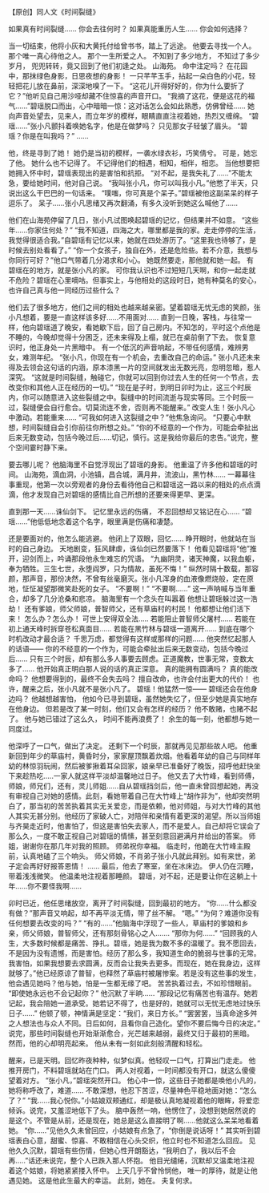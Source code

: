 
【原创】同人文《时间裂缝》

如果真有时间裂缝......
你会去往何时？
如果真能重历人生......
你会如何选择？

当一切结束，他将小灰和大黄托付给曾书书，踏上了远途。
他要去寻找一个人。
那个唯一真心待他之人。
那个一生所爱之人。
不知到了多少地方，
不知过了多少岁月，
兜兜转转，竟又回到了他们初逢之处。
山海苑。
命中注定吗？
在花园中，那抹绿色身影，日思夜想的身影！
一只芊芊玉手，拈起一朵白色的小花，轻轻把花儿放在鼻前，深深地嗅了一下。
“这花儿开得好好的，你为什么要折了它？”他听见自己用沙哑却藏不住惊喜的声音开口。
“我摘了这花，便是这花的福气......”碧瑶脱口而出，心中暗暗一惊：这对话怎么会如此熟悉，仿佛曾经......
她向声音处望去，见来人，而立年岁的模样，眼睛直直注视着她，热烈又缠绵。
“碧瑶......”张小凡颤抖着唤她名字，他是在做梦吗？
只见那女子轻皱了眉头。
“碧瑶？你是在叫我吗？”
......

他，终是寻到了她！
她仍是当初的模样，一袭水绿衣衫，巧笑倩兮。
可是，她忘了他。
她什么也不记得了。
不记得他们的相遇，相知，相伴，相恋。
当他想要把她拥入怀中时，碧瑶表现出的是害怕和抗拒。
“对不起，是我失礼了......”不能太急，要给她时间，他对自己说。
“我叫张小凡，你可以叫我小凡。”他憋了半天，只说出这么干巴巴的一句话来。
“噗嗤，你可真是个呆子。”碧瑶被他这副呆呆的样子逗乐了。
呆子......张小凡思绪又再次翻涌，有多久没听到她这么喊他了......

他们在山海苑停留了几日，张小凡试图唤起碧瑶的记忆，但结果并不如意。
“这些年......你家住何处？”
“我不知道，四海之大，哪里都是我的家。走走停停的生活，我觉得很适合我。”自碧瑶有记忆以来，她就在四处游历了。“这里我也待够了，是时候去别处看看了。”
“你一个女孩子，独自在外，还是危险些。若不介意，我想与你同行可好？”他口气带着几分渴求和小心。
她既然要走，那他就和她一起。
有碧瑶在的地方，就是张小凡的家。
可你我认识也不过短短几天啊，和你一起走就不危险？碧瑶在心里嘀咕。但事实上，与他相处的这段时日，她有种莫名的安心，也许自己真与他一同经历过些什么？

他们去了很多地方，他们之间的相处也越来越亲密。望着碧瑶无忧无虑的笑颜，张小凡想着，要是一直这样该多好......不用面对......
直到一日晚，客栈，与往常一样，他向碧瑶道了晚安，看她歇下后，回了自己房内。不知怎的，平时这个点他是不睡的，今晚却觉得十分困乏，还未来得及上榻，就已在桌前倒了下去。
恢复意识时，他正身处一片黑暗中。
有一个低沉的声音响起，不带任何感情，难辨男女，难测年纪。
“张小凡，你现在有一个机会，去重改自己的命运。”
张小凡还未来得及去领会这句话的内涵，原本漆黑一片的空间就发出无数光亮，忽明忽暗，惹人深究。
“这就是时间裂缝，触碰它，你就可以回到你过去人生的任何一个节点，去改变你和其他人正在经历的一切。”
“现在是子时，到明日卯时为止，这三个时辰内，你可以随意进入这些裂缝之中。裂缝中的时间流逝与现实等同。三个时辰一过，裂缝便会自行愈合。切莫流连不舍，否则再不能醒来。”
改变人生！张小凡心中激动。若能重来......
“可我如何进入这裂缝之中？”他焦急询问。
“只要心中默想，时间裂缝自会引你前往你所想之处。”
“你的不经意的一个作为，可能会牵扯出后来无数变动，包括今晚过后......切记，慎行。这是我给你最后的忠告。”说完，整个空间霎时静下来。

要去哪儿呢？
他脑海里不自觉浮现出了碧瑶的身影。
他重温了许多他和碧瑶的时间。
山海苑，滴血洞，小池镇，昌合城，满月井，流波山，黑竹林......
一幕幕往事重现，他第一次以旁观者的身份去看待他自己和碧瑶这一路以来的相处的点点滴滴，他才发现自己对碧瑶的感情比自己所想的还要来得更早、更深。


直到那一天......诛仙剑下。
记忆里永远的伤痛，
不忍回想却又铭记在心......
“碧瑶......”他低低地念着这个名字，眼里满是伤痛和凄楚。

还是要面对的，他怎么能逃避。
他闭上了双眼，回忆......
睁开眼时，他就站在当时的自己身边。
天地剧变，狂风肆虐，诛仙剑已然要落下！
他看见碧瑶将“他”推开，迎剑而上，吟诵那段他永生难忘的咒语。
“九幽阴灵，诸天神魔，以我血躯，奉为牺牲。三生七世，永堕阎罗，只为情故，虽死不悔！”
纵然时隔十数载，那容颜，那声音，那份决然，不曾有丝毫磨灭。张小凡浑身的血液像燃烧般，定在原地，怔怔凝望那微笑赴死的女子。
“不要啊！”
“不要啊......”
这一声呐喊与当年重合，却多了几分沧桑和悲凉。
脑海里有一个念头在叫嚣着
他想让碧瑶躲过这一浩劫！
还有爹娘，师父师娘，普智师父，还有草庙村的村民！
他都想让他们活下来！
怎么办？怎么办！
可世上安得双全法.....
若能阻止普智师父屠村......
若能在初上通天峰时拆穿苍松真面目......
若能在黑竹林与碧瑶一道离开......
到底在哪个时机改动才最合适？
千思万虑，都觉得有这样或那样的问题......
他突然忆起那人的话语――
你的不经意的一个作为，可能会牵扯出后来无数变动，包括今晚过后......
只有三个时辰，却有那么多人事要去顾虑。正道魔教，世事无常，变数太多了......
他开始真正明白那人说的话的真正深意。
真的能拥有圆满吗？
真的能改命吗？
他想要得到的，最终不会失去吗？
擅自改命，也许会付出更大的代价！
也许，醒来之后，张小凡就不是张小凡了。
碧瑶！他猛然一惊――
碧瑶还会在他身边吗？
他越想越害怕，
他如今已寻到碧瑶，虽然她失忆了，但至少她是真实地存在他身边。
但若是改了某一时刻，他们又会有怎样的经历？
他不敢赌，也赌不起了。
他与她已错过了这么久，
时间不能再浪费了！
余生的每一刻，他都想与她一同度过。

他深呼了一口气，做出了决定。
还剩下一个时辰，那就再见见那些故人吧。
他重新回到年少的草庙村，黄昏时分，家家屋顶飘着炊烟。他看着年幼的自己与同样年幼的林惊羽玩闹，然后被爹揪着耳朵回家，娘亲早已准备好了晚饭，招呼他赶快坐下来趁热吃.....一家人就这样平淡却温馨地过日子。
他又去了大竹峰，看到师傅，师娘，师兄们，还有，灵儿师姐......自从碧瑶挡剑后，他一直未曾回想起她，再没有审视自己对她的感情。此刻，看她带着自己在大竹峰上“胡作非为”，他却突然明白了，那当初的苦苦执着其实无关爱恋，而是依赖，他对师姐，与对大竹峰的其他人其实无甚分别。他经历了家破人亡，对陪伴和亲情有着更深的渴望。所以当师姐与齐昊走近时，他害怕了，但这是害怕失去家人，而不是爱人。自己却将它误会了那么久，一度不敢正视自己对碧瑶的情愫，甚至刻意回避满月井给出的答案。
师姐，谢谢你在那几年对我的照顾。
师弟祝你幸福。
临走时，他跪在大竹峰主殿前，认真地磕了三个响头。
师父师娘，不肖弟子张小凡就此拜别。如有来世，弟子定会再好好报答恩情！
……
最后，他去了寒室，坐在冰床边。
伊人仍在沉睡，带着浅浅微笑。
他温柔地注视着那睡颜。
碧瑶，对不起，还是要让你在这躺上十年......你不要怪我啊......

卯时已近，他任思绪放空，离开了时间裂缝，回到最初的地方。
“你......什么都没有做？”那声音又响起，却不再平淡无情，带了丝不解。
“嗯。”
“为何？难道你没有任何想要去改变的吗？”
“有的......”他脑海中浮现了一些人，草庙村的爹娘和乡亲，师父师娘，普智师父，还有那刻骨铭心之人.......
“那你为何......”
“回顾我的人生，大多数时候都是痛苦、挣扎。碧瑶，她是我为数不多的温暖了。我不愿回去，不是因为没有遗憾，而是害怕。经历了那么多，我知道生命的脆弱与世事的无常。我害怕，如果我想要去求圆满，反而会让我失去更多。而现在，她在我身边，这样就够了。”他已经原谅了普智，也释然了草庙村被屠惨案。若是没有这些事的发生，他会遇见她吗？他与她，怕是一生都无缘了吧。
苦苦执着过去，不如珍惜眼前。
“即使她永远也不会记起你？”
他沉默了半晌......
“那段记忆有痛苦也有温存。她若记起，我会陪她一道承受。她若记不得了，也是好的，她就可以无忧无虑地过快乐日子......”
他顿了顿，神情满是坚定：“我们，来日方长。”
“罢罢罢，当真命途多舛之人想法也与众人不同。日后如何，且看你自己造化。望你不要后悔今日的决定。”
说完，那些时间裂缝也开始渐渐愈合，光芒越来越弱，最终又归于最初的黑暗。
然而，他的心却明亮起来。
他从未有一刻如此刻般清醒和轻松。

醒来，已是天明。回忆昨夜种种，似梦似真。他轻叹一口气，打算出门走走。
他推开房门，不料碧瑶就站在门口。
两人对视着，一时间都没有开口，就这么傻傻望着对方。
“张小凡，”碧瑶突然开口。
他心中一惊，这些日子她都是唤他小凡的，她将称呼改了，难道......
不敢深想，他忍下苦涩，尽量神色平稳地面对她：“怎么了？”
“我......我心悦你。”小姑娘双颊通红，却是极认真地凝视着他的眼眸，将爱恋倾诉。说完，又羞涩地低下了头。
脑中轰然一响，他愣住了，没想到她居然说的是这个。不管是从前，还是现在，她总是这么直接明了啊......他就这么呆呆地看着她。
“你......”见他久久未曾回应，小姑娘有点急了，“你倒是说话呀！”
其实听到碧瑶表白心意，甜蜜、惊喜、不敢相信在心头交织，他立时也不知道怎么回应。
见他久久沉默，碧瑶有些伤情，但她心性开朗豁达，“我明白了，我以后不会再.....”话还未说完，整个人已跌入那人怀抱。
他目光缱绻，沉默却又温柔地注视着这个姑娘，将她紧紧搂入怀中。
上天几乎不曾怜悯他，
唯一的厚待，就是让他遇见她。
这是他此生最大的幸运。
此刻，她在。
夫复何求。

